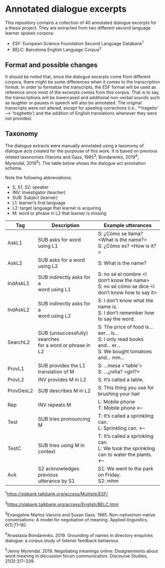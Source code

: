 # Annotated dialogue excerpts
This repository contains a collection of 40 annotated dialogue excerpts for a thesis project. They are extracted from two different second language learner spoken corpora: 

- ESF: European Science Foundation Second Language Databank<sup>1</sup>
- BELC: Barcelona English Language Corpus<sup>2</sup>

## Format and possible changes
It should be noted that, since the dialogue excerpts come from different corpora, there might be some differences when it comes to the transcription format. In order to formalize the transcripts, the ESF format will be used as reference since most of the excerpts comes from this corpus. That is to say, the transcriptions will be lowercased and additional non-verbal sounds such as laughter or pauses in speech will also be annotated. The original transcripts were not altered, except for speeling corrections (i.e., *'tragetto' --> 'traghetto') and the addition of English translations whenever they were not provided. 

## Taxonomy
The dialogue extracts were manually annotated using a taxonomy of dialogue acts created for the purpouse of this work. It is based on previous related taxonomies (Varonis and Gass, 1985<sup>3</sup>; Bondarenko, 2019<sup>4</sup>; Myrendal, 2019<sup>5</sup>). The table below shows the dialogue act annotation schema.

Note the following abbreviations:
- S, S1, S2: speaker
- INV: Investigator (teacher)
- SUB: Subject (learner)
- L1: learner’s first language
- L2: target language that learner is acquiring
- M: word or phrase in L2 that learner is missing

| Tag       | Description                       | Example utterances|                                                      
|-----------|-----------------------------------|-------------------|
| AskL1     | SUB asks for word using L1       | S: ¿Cómo se llama? <What is the name?> <br /> S: ¿Cómo es? <How is it?> |
| AskL2     | SUB asks for a word using L2     | S: What is the name? |           
| IndAskL1  | SUB indirectly asks for a <br /> word using L1 | S: no sé el nombre <I don’t know the name> <br /> S: no sé cómo se dice <I don’t know how to say it> |           
| IndAskL2  | SUB indirectly asks for a <br /> word using L2 | S: I don’t know what the name is. <br /> S: I don’t remember how to say the word.|
| SearchL2  | SUB (unsuccessfully) searches <br /> for a word or phrase in L2 | S: The price of food is... eer... is... <br /> S: I only read books and... er... <br /> S: We bought tomatoes and... mm... |           
| ProvL1    | SUB provides the L1 translation of M | S: ...mesa <'table'> <br /> S: ...¿niña? <girl?> |      
| ProvL2    | INV provides M in L2             | S: It’s called a table. |           
| ProvDesL2 | SUB describes M in L2            | S: This thing you use for brushing your hair                |           
| Rep       | INV  repeats M                   | L: Mobile phone  <br /> T: Mobile phone <--                 |           
| Test      | SUB tries pronouncing M          | T: It’s called a sprinkling can. <br /> L: Sprinkling can. <-- |      
| TestC     | SUB tries using M in context     | T: It’s called a sprinkling can. <br /> L: We took the sprinkling can to water the plants. <-- |           
| Ack    | S2 acknowledges previous <br /> utterance by S1 | S1: We went to the park on Friday. <br /> S2: mhm |



<sup>1</sup>https://slabank.talkbank.org/access/Multiple/ESF/

<sup>2</sup>https://slabank.talkbank.org/access/English/BELC.html

<sup>3</sup>Evangeline Marlos Varonis and Susan Gass. 1985. Non-native/non-native conversations: A model for negotiation of meaning. Applied linguistics, 6(1):71–90.

<sup>4</sup>Anastasia Bondarenko. 2019. Grounding of names in directory enquiries dialogue: a corpus study of listener feedback behaviour.

<sup>5</sup>Jenny Myrendal. 2019. Negotiating meanings online: Disagreements about word meaning in discussion forum communication. Discourse Studies, 21(3):317–339.

